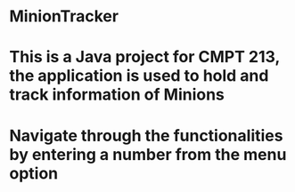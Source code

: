 # MinionTracker

# This is a Java project for CMPT 213, the application is used to hold and track information of Minions

# Navigate through the functionalities by entering a number from the menu option
